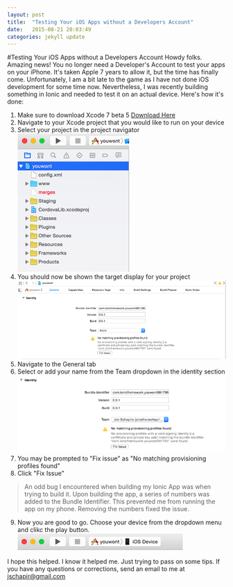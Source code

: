 ```yaml
---
layout: post
title:  "Testing Your iOS Apps without a Developers Account"
date:   2015-08-21 20:03:49
categories: jekyll update
---
```


#Testing Your iOS Apps without a Developers Account
Howdy folks. Amazing news! You no longer need a Developer's Account to test your apps on your iPhone. 
It's taken Apple 7 years to allow it, but the time has finally come. Unfortunately, I am a bit late to the game as I have not done iOS development for some time now. Nevertheless, I was recently building something in Ionic and needed to test it on an actual device. Here's how it's done: 

1. Make sure to download Xcode 7 beta 5 [Download Here](https://developer.apple.com/xcode/downloads/)
2. Navigate to your Xcode project that you would like to run on your device
3. Select your project in the project navigator 
![projectNavigator](/images/projectNavigator.png?raw=true)
4. You should now be shown the target display for your project
![badBundle](/images/badBundle.png?raw=true)
5. Navigate to the General tab
6. Select or add your name from the Team dropdown in the identity section
![goodName](/images/goodName.png?raw=true)
7. You may be prompted to "Fix issue" as "No matching provisioning profiles found"
8. Click "Fix Issue"

> An odd bug I encountered when building my Ionic App was when trying to build it. Upon building the app, a series of numbers was added to the Bundle Identifier. This prevented me from running the app on my phone. Removing the numbers fixed the issue. 

9. Now you are good to go. Choose your device from the dropdown menu and clikc the play button.
![runApp](/images/runApp.png?raw=true)



I hope this helped. I know it helped me. Just trying to pass on some tips.
If you have any questions or corrections, send an email to me at jschapir@gmail.com
